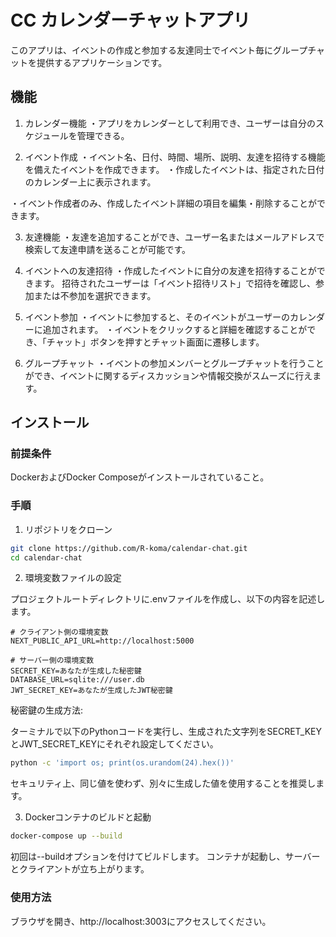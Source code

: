 # CC カレンダーチャットアプリ

このアプリは、イベントの作成と参加する友達同士でイベント毎にグループチャットを提供するアプリケーションです。

## 機能

1. カレンダー機能
   ・アプリをカレンダーとして利用でき、ユーザーは自分のスケジュールを管理できる。

2. イベント作成
   ・イベント名、日付、時間、場所、説明、友達を招待する機能を備えたイベントを作成できます。
   ・作成したイベントは、指定された日付のカレンダー上に表示されます。

・イベント作成者のみ、作成したイベント詳細の項目を編集・削除することができます。

3. 友達機能
   ・友達を追加することができ、ユーザー名またはメールアドレスで検索して友達申請を送ることが可能です。

4. イベントへの友達招待
   ・作成したイベントに自分の友達を招待することができます。
   招待されたユーザーは「イベント招待リスト」で招待を確認し、参加または不参加を選択できます。

5. イベント参加
   ・イベントに参加すると、そのイベントがユーザーのカレンダーに追加されます。
   ・イベントをクリックすると詳細を確認することができ、「チャット」ボタンを押すとチャット画面に遷移します。

6. グループチャット
   ・イベントの参加メンバーとグループチャットを行うことができ、イベントに関するディスカッションや情報交換がスムーズに行えます。

## インストール

### 前提条件

DockerおよびDocker Composeがインストールされていること。

### 手順

1. リポジトリをクローン

```bash
git clone https://github.com/R-koma/calendar-chat.git
cd calendar-chat
```

2. 環境変数ファイルの設定

プロジェクトルートディレクトリに.envファイルを作成し、以下の内容を記述します。

```env
# クライアント側の環境変数
NEXT_PUBLIC_API_URL=http://localhost:5000

# サーバー側の環境変数
SECRET_KEY=あなたが生成した秘密鍵
DATABASE_URL=sqlite:///user.db
JWT_SECRET_KEY=あなたが生成したJWT秘密鍵
```

秘密鍵の生成方法:

ターミナルで以下のPythonコードを実行し、生成された文字列をSECRET_KEYとJWT_SECRET_KEYにそれぞれ設定してください。

```bash
python -c 'import os; print(os.urandom(24).hex())'
```

セキュリティ上、同じ値を使わず、別々に生成した値を使用することを推奨します。

3. Dockerコンテナのビルドと起動

```bash
docker-compose up --build
```

初回は--buildオプションを付けてビルドします。
コンテナが起動し、サーバーとクライアントが立ち上がります。

### 使用方法

ブラウザを開き、http://localhost:3003にアクセスしてください。
